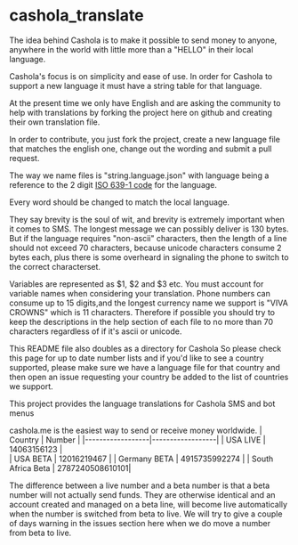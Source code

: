 # cashola_translate

The idea behind Cashola is to make it possible to send money to anyone, anywhere in the world with little more than a "HELLO" in their local language.

Cashola's focus is on simplicity and ease of use.
In order for Cashola to support a new language it must have a string table for that language.

At the present time we only have English and are asking the community to help with translations by forking the project here on github and creating their own translation file.

In order to contribute, you just fork the project, create a new language file that matches the english one, change out the wording and submit a pull request.

The way we name files is "string.language.json" with language being a reference to the 2 digit [ISO 639-1 code](https://en.wikipedia.org/wiki/List_of_ISO_639-1_codes) for the language.

Every word should be changed to match the local language.

They say brevity is the soul of wit, and brevity is extremely important when it comes to SMS.
The longest message we can possibly deliver is 130 bytes.
But if the language requires "non-ascii" characters, then the length of a line should not exceed 70 characters, because unicode characters consume 2 bytes each, plus there is some overheard in signaling the phone to switch to the correct characterset.

Variables are represented as $1, $2 and $3 etc.  You must account for variable names when considering your translation.
Phone numbers can consume up to 15 digits,and the longest currency name we support is "VIVA CROWNS" which is 11 characters.
Therefore if possible you should try to keep the descriptions in the help section of each file to no more than 70 characters regardless of if it's ascii or unicode.

This README file also doubles as a directory for Cashola
So please check this page for up to date number lists and if you'd like to see a country supported, please make sure we have a language file for that country and then open an issue requesting your country be added to the list of countries we support.

This project provides the language translations for Cashola SMS and bot menus

cashola.me is the easiest way to send or receive money worldwide.
| Country           | Number          | 
|------------------|------------------|
| USA LIVE          | 14063156123     |  
| USA BETA          | 12016219467     |
| Germany BETA      | 4915735992274   |
| South Africa Beta | 2787240508610101|

The difference between a live number and a beta number is that a beta number will not actually send funds.  They are otherwise identical and an account created and managed on a beta line, will become live automatically when the number is switched from beta to live.  We will try to give a couple of days warning in the issues section here when we do move a number from beta to live.
